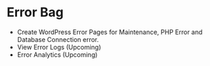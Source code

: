 # Error Bag

- Create WordPress Error Pages for Maintenance, PHP Error and Database Connection error.
- View Error Logs (Upcoming)
- Error Analytics (Upcoming)
